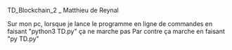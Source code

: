 TD_Blockchain_2 _ Matthieu de Reynal

Sur mon pc, lorsque je lance le programme en ligne de commandes en faisant "python3 TD.py" ça ne marche pas
Par contre ça marche en faisant "py TD.py"